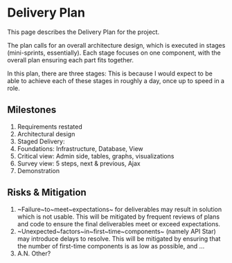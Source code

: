 Delivery Plan
=============

This page describes the Delivery Plan for the project. 

The plan calls for an overall architecture design, which is executed in stages (mini-sprints, essentially). Each stage focuses on one component, with the overall plan ensuring each part fits together.

In this plan, there are three stages: This is because I would expect to be able to achieve each of these stages in roughly a day, once up to speed in a role.

Milestones
----------

1. Requirements restated
1. Architectural design
1. Staged Delivery:
  1. Foundations: Infrastructure, Database, View
  1. Critical view: Admin side, tables, graphs, visualizations
  1. Survey view: 5 steps, next & previous, Ajax
1. Demonstration

Risks & Mitigation
------------------

1. ~Failure~to~meet~expectations~ for deliverables may result in solution which is not usable. This will be mitigated by frequent reviews of plans and code to ensure the final deliverables meet or exceed expectations.
1. ~Unexpected~factors~in~first~time~components~ (namely API Star) may introduce delays to resolve. This will be mitigated by ensuring that the number of first-time components is as low as possible, and ... 
1. A.N. Other?
